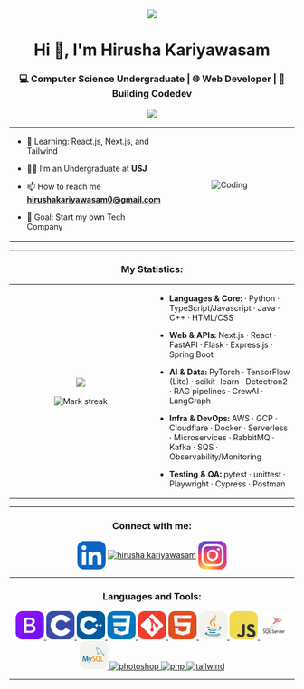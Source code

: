 <p align="center"><picture align="center"><img align="center" src = "https://github.com/7oSkaaa/7oSkaaa/blob/main/Images/about_me.gif?raw=true" width = 50px></picture></p>
<h1 align="center">Hi 👋, I'm Hirusha Kariyawasam</h1>
<h3 align="center">💻 Computer Science Undergraduate | 🌐 Web Developer | 🚀 Building Codedev </h3>
<p align="center"> <img src="https://camo.githubusercontent.com/f75e9a99c40803721bec9c85413b17ea19bf43bc70a2821002cc0f032d31b1cf/68747470733a2f2f6b6f6d617265762e636f6d2f67687076632f3f757365726e616d653d726173686d6964756c617368616e69266c6162656c3d50726f66696c65253230766965777326636f6c6f723d306537356236267374796c653d666c6174" /> </p>

<table align="center">
<tr border="none">
<td width="50%" align="left">
  
- 🌱 Learning: React.js, Next.js, and Tailwind

- 🧑‍🎓 I’m an Undergraduate at **USJ**

- 📫 How to reach me **hirushakariyawasam0@gmail.com**

- 🎯 Goal: Start my own Tech Company  

</td>
<td width="50%" align="center">

  <img align="center" alt="Coding" width="450" src="https://repository-images.githubusercontent.com/588181932/e36ec678-7984-4cdd-8e4c-a3932772ff8e">

  
  </td>
</tr>
</table>

---

<h3 align="center">My Statistics:</h3>
<p align="center">
<table align="center">
<tr border="none">
<td width="50%" align="center">
  
  <img  align="center"  src="https://github-readme-stats.vercel.app/api?username=Scar1109&theme=dark&show_icons=true&count_private=true" />
  <br></br>
  <img  title="🔥 Get streak stats for your profile at git.io/streak-stats" alt="Mark streak" src="https://github-readme-streak-stats.herokuapp.com/?user=Scar1109&theme=dark&hide_border=false" /> 
</td>
<td width="50%" >

- **Languages & Core:** · Python · TypeScript/Javascript · Java · C++ · HTML/CSS
- **Web & APIs:** Next.js · React · FastAPI · Flask · Express.js · Spring Boot 
- **AI & Data:** PyTorch · TensorFlow (Lite) · scikit-learn · Detectron2 · RAG pipelines · CrewAI · LangGraph 
- **Infra & DevOps:** AWS · GCP · Cloudflare · Docker · Serverless · Microservices · RabbitMQ · Kafka · SQS · Observability/Monitoring
- **Testing & QA:** pytest · unittest · Playwright · Cypress · Postman
  
  </td>
</tr>
</table>

---

<h3 align="center">Connect with me:</h3>
<p align="center">
<a href="https://www.linkedin.com/in/hirusha-kariyawasam-5b6335282/" target="blank"><img align="center" src="https://github.com/tandpfun/skill-icons/blob/main/icons/LinkedIn.svg" alt="hirushakariyawasam" height="50" width="50" /></a>
<a href="https://www.facebook.com/hirusha.kariyawasam.37/" target="blank"><img align="center" src="https://raw.githubusercontent.com/rahuldkjain/github-profile-readme-generator/master/src/images/icons/Social/facebook.svg" alt="hirusha kariyawasam" height="50" width="50" /></a>
<a href="https://www.instagram.com/hirusha_dx_/?hl=en" target="blank"><img align="center" src="https://github.com/tandpfun/skill-icons/blob/main/icons/Instagram.svg" alt="hirusha kariyawasam" height="50" width="50" /></a>
</p>

---

<h3 align="center">Languages and Tools:</h3>
<p align="center"> <a href="https://getbootstrap.com" target="_blank" rel="noreferrer"> <img src="https://github.com/tandpfun/skill-icons/blob/main/icons/Bootstrap.svg" alt="bootstrap" width="50" height="50"/> </a> <a href="https://www.cprogramming.com/" target="_blank" rel="noreferrer"> <img src="https://github.com/tandpfun/skill-icons/blob/main/icons/C.svg" alt="c" width="50" height="50"/> </a> <a href="https://www.w3schools.com/cpp/" target="_blank" rel="noreferrer"> <img src="https://github.com/tandpfun/skill-icons/blob/main/icons/CPP.svg" alt="cplusplus" width="50" height="50"/> </a> <a href="https://www.w3schools.com/css/" target="_blank" rel="noreferrer"> <img src="https://github.com/tandpfun/skill-icons/blob/main/icons/CSS.svg" alt="css3" width="50" height="50"/> </a> <a href="https://git-scm.com/" target="_blank" rel="noreferrer"> <img src="https://github.com/tandpfun/skill-icons/blob/main/icons/Git.svg" alt="git" width="50" height="50"/> </a> <a href="https://www.w3.org/html/" target="_blank" rel="noreferrer"> <img src="https://github.com/tandpfun/skill-icons/blob/main/icons/HTML.svg" alt="html5" width="50" height="50"/> </a> <a href="https://www.java.com" target="_blank" rel="noreferrer"> <img src="https://github.com/tandpfun/skill-icons/blob/main/icons/Java-Light.svg" alt="java" width="50" height="50"/> </a> <a href="https://developer.mozilla.org/en-US/docs/Web/JavaScript" target="_blank" rel="noreferrer"> <img src="https://github.com/tandpfun/skill-icons/blob/main/icons/JavaScript.svg" alt="javascript" width="50" height="50"/> </a> <a href="https://www.microsoft.com/en-us/sql-server" target="_blank" rel="noreferrer"> <img src="https://github.com/Scar1109/skill-icons/blob/Scar1109/icons/microsoftSQL.svg" alt="mssql" width="50" height="50"/> </a> <a href="https://www.mysql.com/" target="_blank" rel="noreferrer"> <img src="https://github.com/tandpfun/skill-icons/blob/main/icons/MySQL-Light.svg" alt="mysql" width="50" height="50"/> </a> <a href="https://www.photoshop.com/en" target="_blank" rel="noreferrer"> <img src="https://github.com/Scar1109/skill-icons/blob/Scar1109/icons/Photoshop.svg" alt="photoshop" width="50" height="50"/> </a> <a href="https://www.php.net" target="_blank" rel="noreferrer"> <img src="https://github.com/Scar1109/skill-icons/blob/Scar1109/icons/PHP-Light.svg" alt="php" width="50" height="50"/> </a> <a href="https://tailwindcss.com/" target="_blank" rel="noreferrer"> <img src="https://github.com/Scar1109/skill-icons/blob/Scar1109/icons/TailwindCSS-Light.svg" alt="tailwind" width="50" height="50"/> </a> </p>

---
